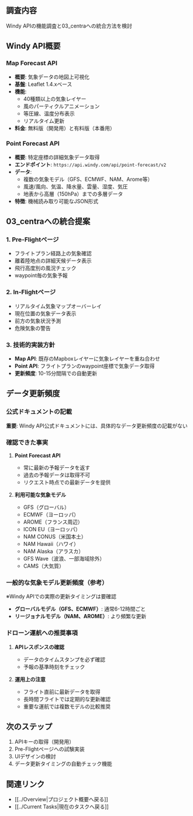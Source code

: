 
## 調査内容
Windy APIの機能調査と03_centraへの統合方法を検討

## Windy API概要

### Map Forecast API
- **概要**: 気象データの地図上可視化
- **基盤**: Leaflet 1.4.xベース
- **機能**:
  - 40種類以上の気象レイヤー
  - 風のパーティクルアニメーション
  - 等圧線、温度分布表示
  - リアルタイム更新
- **料金**: 無料版（開発用）と有料版（本番用）

### Point Forecast API  
- **概要**: 特定座標の詳細気象データ取得
- **エンドポイント**: `https://api.windy.com/api/point-forecast/v2`
- **データ**:
  - 複数の気象モデル（GFS、ECMWF、NAM、Arome等）
  - 風速/風向、気温、降水量、雲量、湿度、気圧
  - 地表から高層（150hPa）までの多層データ
- **特徴**: 機械読み取り可能なJSON形式

## 03_centraへの統合提案

### 1. Pre-Flightページ
- フライトプラン経路上の気象確認
- 離着陸地点の詳細天候データ表示
- 飛行高度別の風況チェック
- waypoint毎の気象予報

### 2. In-Flightページ  
- リアルタイム気象マップオーバーレイ
- 現在位置の気象データ表示
- 前方の気象状況予測
- 危険気象の警告

### 3. 技術的実装方針
- **Map API**: 既存のMapboxレイヤーに気象レイヤーを重ね合わせ
- **Point API**: フライトプランのwaypoint座標で気象データ取得
- **更新頻度**: 10-15分間隔での自動更新

## データ更新頻度

### 公式ドキュメントの記載
**重要**: Windy API公式ドキュメントには、具体的なデータ更新頻度の記載がない

### 確認できた事実
1. **Point Forecast API**
   - 常に最新の予報データを返す
   - 過去の予報データは取得不可
   - リクエスト時点での最新データを提供

2. **利用可能な気象モデル**
   - GFS（グローバル）
   - ECMWF（ヨーロッパ）
   - AROME（フランス周辺）
   - ICON EU（ヨーロッパ）
   - NAM CONUS（米国本土）
   - NAM Hawaii（ハワイ）
   - NAM Alaska（アラスカ）
   - GFS Wave（波浪、一部海域除外）
   - CAMS（大気質）

### 一般的な気象モデル更新頻度（参考）
※Windy APIでの実際の更新タイミングは要確認
- **グローバルモデル（GFS、ECMWF）**: 通常6-12時間ごと
- **リージョナルモデル（NAM、AROME）**: より頻繁な更新

### ドローン運航への推奨事項
1. **APIレスポンスの確認**
   - データのタイムスタンプを必ず確認
   - 予報の基準時刻をチェック

2. **運用上の注意**
   - フライト直前に最新データを取得
   - 長時間フライトでは定期的な更新確認
   - 重要な運航では複数モデルの比較推奨

## 次のステップ
1. APIキーの取得（開発用）
2. Pre-Flightページへの試験実装
3. UIデザインの検討
4. データ更新タイミングの自動チェック機能

## 関連リンク
- [[../Overview|プロジェクト概要へ戻る]]
- [[../Current Tasks|現在のタスクへ戻る]]